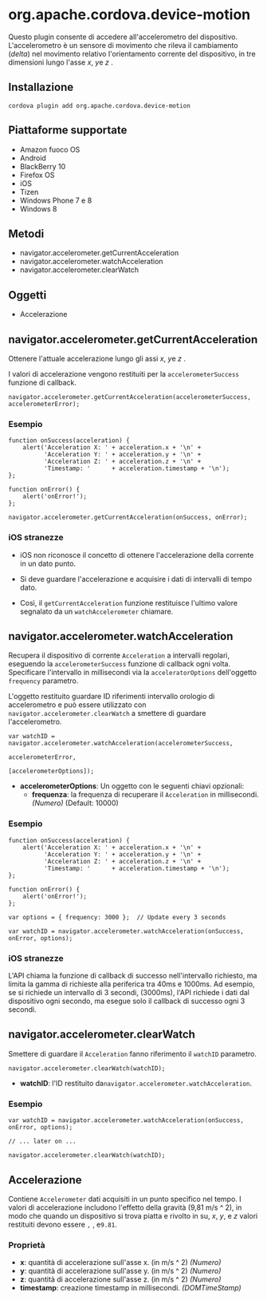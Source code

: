 <!---
    Licensed to the Apache Software Foundation (ASF) under one
    or more contributor license agreements.  See the NOTICE file
    distributed with this work for additional information
    regarding copyright ownership.  The ASF licenses this file
    to you under the Apache License, Version 2.0 (the
    "License"); you may not use this file except in compliance
    with the License.  You may obtain a copy of the License at

      http://www.apache.org/licenses/LICENSE-2.0

    Unless required by applicable law or agreed to in writing,
    software distributed under the License is distributed on an
    "AS IS" BASIS, WITHOUT WARRANTIES OR CONDITIONS OF ANY
    KIND, either express or implied.  See the License for the
    specific language governing permissions and limitations
    under the License.
-->

# org.apache.cordova.device-motion

Questo plugin consente di accedere all'accelerometro del dispositivo. L'accelerometro è un sensore di movimento che rileva il cambiamento (*delta*) nel movimento relativo l'orientamento corrente del dispositivo, in tre dimensioni lungo l'asse *x*, *y*e *z* .

## Installazione

    cordova plugin add org.apache.cordova.device-motion
    

## Piattaforme supportate

*   Amazon fuoco OS
*   Android
*   BlackBerry 10
*   Firefox OS
*   iOS
*   Tizen
*   Windows Phone 7 e 8
*   Windows 8

## Metodi

*   navigator.accelerometer.getCurrentAcceleration
*   navigator.accelerometer.watchAcceleration
*   navigator.accelerometer.clearWatch

## Oggetti

*   Accelerazione

## navigator.accelerometer.getCurrentAcceleration

Ottenere l'attuale accelerazione lungo gli assi *x*, *y*e *z* .

I valori di accelerazione vengono restituiti per la `accelerometerSuccess` funzione di callback.

    navigator.accelerometer.getCurrentAcceleration(accelerometerSuccess, accelerometerError);
    

### Esempio

    function onSuccess(acceleration) {
        alert('Acceleration X: ' + acceleration.x + '\n' +
              'Acceleration Y: ' + acceleration.y + '\n' +
              'Acceleration Z: ' + acceleration.z + '\n' +
              'Timestamp: '      + acceleration.timestamp + '\n');
    };
    
    function onError() {
        alert('onError!');
    };
    
    navigator.accelerometer.getCurrentAcceleration(onSuccess, onError);
    

### iOS stranezze

*   iOS non riconosce il concetto di ottenere l'accelerazione della corrente in un dato punto.

*   Si deve guardare l'accelerazione e acquisire i dati di intervalli di tempo dato.

*   Così, il `getCurrentAcceleration` funzione restituisce l'ultimo valore segnalato da un `watchAccelerometer` chiamare.

## navigator.accelerometer.watchAcceleration

Recupera il dispositivo di corrente `Acceleration` a intervalli regolari, eseguendo la `accelerometerSuccess` funzione di callback ogni volta. Specificare l'intervallo in millisecondi via la `acceleratorOptions` dell'oggetto `frequency` parametro.

L'oggetto restituito guardare ID riferimenti intervallo orologio di accelerometro e può essere utilizzato con `navigator.accelerometer.clearWatch` a smettere di guardare l'accelerometro.

    var watchID = navigator.accelerometer.watchAcceleration(accelerometerSuccess,
                                                           accelerometerError,
                                                           [accelerometerOptions]);
    

*   **accelerometerOptions**: Un oggetto con le seguenti chiavi opzionali: 
    *   **frequenza**: la frequenza di recuperare il `Acceleration` in millisecondi. *(Numero)* (Default: 10000)

### Esempio

    function onSuccess(acceleration) {
        alert('Acceleration X: ' + acceleration.x + '\n' +
              'Acceleration Y: ' + acceleration.y + '\n' +
              'Acceleration Z: ' + acceleration.z + '\n' +
              'Timestamp: '      + acceleration.timestamp + '\n');
    };
    
    function onError() {
        alert('onError!');
    };
    
    var options = { frequency: 3000 };  // Update every 3 seconds
    
    var watchID = navigator.accelerometer.watchAcceleration(onSuccess, onError, options);
    

### iOS stranezze

L'API chiama la funzione di callback di successo nell'intervallo richiesto, ma limita la gamma di richieste alla periferica tra 40ms e 1000ms. Ad esempio, se si richiede un intervallo di 3 secondi, (3000ms), l'API richiede i dati dal dispositivo ogni secondo, ma esegue solo il callback di successo ogni 3 secondi.

## navigator.accelerometer.clearWatch

Smettere di guardare il `Acceleration` fanno riferimento il `watchID` parametro.

    navigator.accelerometer.clearWatch(watchID);
    

*   **watchID**: l'ID restituito da`navigator.accelerometer.watchAcceleration`.

### Esempio

    var watchID = navigator.accelerometer.watchAcceleration(onSuccess, onError, options);
    
    // ... later on ...
    
    navigator.accelerometer.clearWatch(watchID);
    

## Accelerazione

Contiene `Accelerometer` dati acquisiti in un punto specifico nel tempo. I valori di accelerazione includono l'effetto della gravità (9,81 m/s ^ 2), in modo che quando un dispositivo si trova piatta e rivolto in su, *x*, *y*, e *z* valori restituiti devono essere `` , `` , e`9.81`.

### Proprietà

*   **x**: quantità di accelerazione sull'asse x. (in m/s ^ 2) *(Numero)*
*   **y**: quantità di accelerazione sull'asse y. (in m/s ^ 2) *(Numero)*
*   **z**: quantità di accelerazione sull'asse z. (in m/s ^ 2) *(Numero)*
*   **timestamp**: creazione timestamp in millisecondi. *(DOMTimeStamp)*